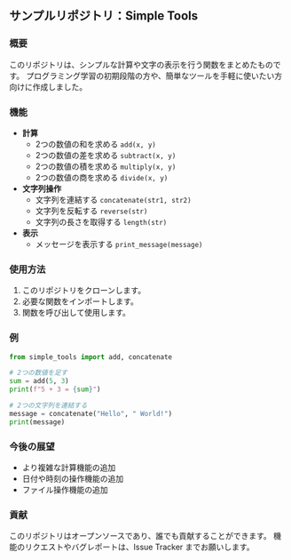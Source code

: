 ## サンプルリポジトリ：Simple Tools

### 概要

このリポジトリは、シンプルな計算や文字の表示を行う関数をまとめたものです。 プログラミング学習の初期段階の方や、簡単なツールを手軽に使いたい方向けに作成しました。

### 機能

* **計算**
    *  2つの数値の和を求める `add(x, y)`
    *  2つの数値の差を求める `subtract(x, y)`
    *  2つの数値の積を求める `multiply(x, y)`
    *  2つの数値の商を求める `divide(x, y)`
* **文字列操作**
    *  文字列を連結する `concatenate(str1, str2)`
    *  文字列を反転する `reverse(str)`
    *  文字列の長さを取得する `length(str)`
* **表示**
    *  メッセージを表示する `print_message(message)`

### 使用方法

1. このリポジトリをクローンします。
2.  必要な関数をインポートします。
3.  関数を呼び出して使用します。

### 例

```python
from simple_tools import add, concatenate

# 2つの数値を足す
sum = add(5, 3)
print(f"5 + 3 = {sum}")

# 2つの文字列を連結する
message = concatenate("Hello", " World!")
print(message)
```

### 今後の展望

*  より複雑な計算機能の追加
*  日付や時刻の操作機能の追加
*  ファイル操作機能の追加

### 貢献

このリポジトリはオープンソースであり、誰でも貢献することができます。 機能のリクエストやバグレポートは、Issue Tracker までお願いします。
